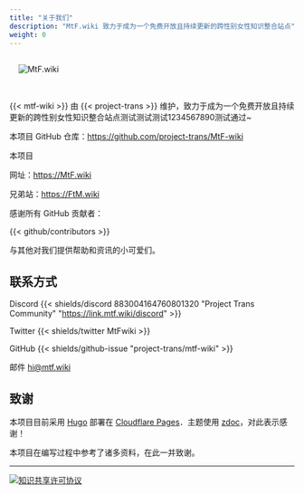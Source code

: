 ```yaml
---
title: "关于我们"
description: "MtF.wiki 致力于成为一个免费开放且持续更新的跨性别女性知识整合站点"
weight: 0
---
```


<link rel="stylesheet" href="https://cdn.jsdelivr.net/npm/bootstrap-icons@1.5.0/font/bootstrap-icons.css">

<img src="/new/mtf-wiki-long.svg" style="background-color:none;border:none;padding:16px 16px 32px" alt="MtF.wiki"/>

{{< mtf-wiki >}} 由 {{< project-trans >}} 维护，致力于成为一个免费开放且持续更新的跨性别女性知识整合站点测试测试测试1234567890测试通过~

本项目 <i class="bi bi-github"></i> GitHub 仓库：<https://github.com/project-trans/MtF-wiki>

本项目

<i class="bi bi-link-45deg"></i> 网址：<https://MtF.wiki>

兄弟站：<https://FtM.wiki>

感谢所有 GitHub 贡献者：

{{< github/contributors >}}

与其他对我们提供帮助和资讯的小可爱们。

## 联系方式

Discord {{< shields/discord 883004164760801320 "Project Trans Community" "https://link.mtf.wiki/discord" >}}

Twitter {{< shields/twitter MtFwiki >}}

GitHub {{< shields/github-issue "project-trans/mtf-wiki" >}}

邮件 <hi@mtf.wiki>

## 致谢

本项目目前采用 [Hugo][hugo-url] 部署在 [Cloudflare Pages][pages-url]．主题使用 [zdoc][zdoc-url]，对此表示感谢！

本项目在编写过程中参考了诸多资料，在此一并致谢。

---

[![知识共享许可协议](https://i.creativecommons.org/l/by-sa/4.0/88x31.png)](https://creativecommons.org/licenses/by-sa/4.0/)

[hugo-url]: https://github.com/gohugoio/hugo
[zdoc-url]: https://github.com/zzossig/hugo-theme-zdoc
[pages-url]: https://pages.cloudflare.com
